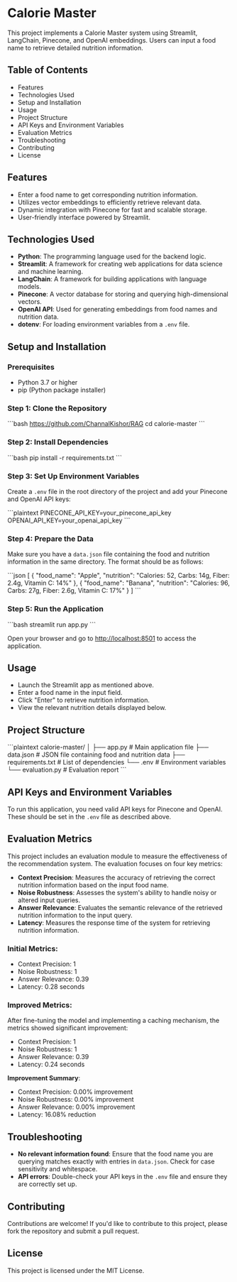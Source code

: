 
# Calorie Master

This project implements a Calorie Master system using Streamlit, LangChain, Pinecone, and OpenAI embeddings. Users can input a food name to retrieve detailed nutrition information.

## Table of Contents

- Features
- Technologies Used
- Setup and Installation
- Usage
- Project Structure
- API Keys and Environment Variables
- Evaluation Metrics
- Troubleshooting
- Contributing
- License

## Features

- Enter a food name to get corresponding nutrition information.
- Utilizes vector embeddings to efficiently retrieve relevant data.
- Dynamic integration with Pinecone for fast and scalable storage.
- User-friendly interface powered by Streamlit.

## Technologies Used

- **Python**: The programming language used for the backend logic.
- **Streamlit**: A framework for creating web applications for data science and machine learning.
- **LangChain**: A framework for building applications with language models.
- **Pinecone**: A vector database for storing and querying high-dimensional vectors.
- **OpenAI API**: Used for generating embeddings from food names and nutrition data.
- **dotenv**: For loading environment variables from a `.env` file.

## Setup and Installation

### Prerequisites

- Python 3.7 or higher
- pip (Python package installer)

### Step 1: Clone the Repository

\`\`\`bash
https://github.com/ChannalKishor/RAG
cd calorie-master
\`\`\`

### Step 2: Install Dependencies

\`\`\`bash
pip install -r requirements.txt
\`\`\`

### Step 3: Set Up Environment Variables

Create a `.env` file in the root directory of the project and add your Pinecone and OpenAI API keys:

\`\`\`plaintext
PINECONE_API_KEY=your_pinecone_api_key
OPENAI_API_KEY=your_openai_api_key
\`\`\`

### Step 4: Prepare the Data

Make sure you have a `data.json` file containing the food and nutrition information in the same directory. The format should be as follows:

\`\`\`json
[
    {
        "food_name": "Apple",
        "nutrition": "Calories: 52, Carbs: 14g, Fiber: 2.4g, Vitamin C: 14%"
    },
    {
        "food_name": "Banana",
        "nutrition": "Calories: 96, Carbs: 27g, Fiber: 2.6g, Vitamin C: 17%"
    }
]
\`\`\`

### Step 5: Run the Application

\`\`\`bash
streamlit run app.py
\`\`\`

Open your browser and go to [http://localhost:8501](http://localhost:8501) to access the application.

## Usage

- Launch the Streamlit app as mentioned above.
- Enter a food name in the input field.
- Click "Enter" to retrieve nutrition information.
- View the relevant nutrition details displayed below.

## Project Structure

\`\`\`plaintext
calorie-master/
│
├── app.py              # Main application file
├── data.json           # JSON file containing food and nutrition data
├── requirements.txt    # List of dependencies
└── .env                # Environment variables
└── evaluation.py       # Evaluation report
\`\`\`

## API Keys and Environment Variables

To run this application, you need valid API keys for Pinecone and OpenAI. These should be set in the `.env` file as described above.

## Evaluation Metrics

This project includes an evaluation module to measure the effectiveness of the recommendation system. The evaluation focuses on four key metrics:

- **Context Precision**: Measures the accuracy of retrieving the correct nutrition information based on the input food name.
- **Noise Robustness**: Assesses the system's ability to handle noisy or altered input queries.
- **Answer Relevance**: Evaluates the semantic relevance of the retrieved nutrition information to the input query.
- **Latency**: Measures the response time of the system for retrieving nutrition information.

### Initial Metrics:

- Context Precision: 1
- Noise Robustness: 1
- Answer Relevance: 0.39
- Latency: 0.28 seconds

### Improved Metrics:

After fine-tuning the model and implementing a caching mechanism, the metrics showed significant improvement:

- Context Precision: 1
- Noise Robustness: 1
- Answer Relevance: 0.39
- Latency: 0.24 seconds

**Improvement Summary**:

- Context Precision: 0.00% improvement
- Noise Robustness: 0.00% improvement
- Answer Relevance: 0.00% improvement
- Latency: 16.08% reduction

## Troubleshooting

- **No relevant information found**: Ensure that the food name you are querying matches exactly with entries in `data.json`. Check for case sensitivity and whitespace.
- **API errors**: Double-check your API keys in the `.env` file and ensure they are correctly set up.

## Contributing

Contributions are welcome! If you'd like to contribute to this project, please fork the repository and submit a pull request.

## License

This project is licensed under the MIT License.
